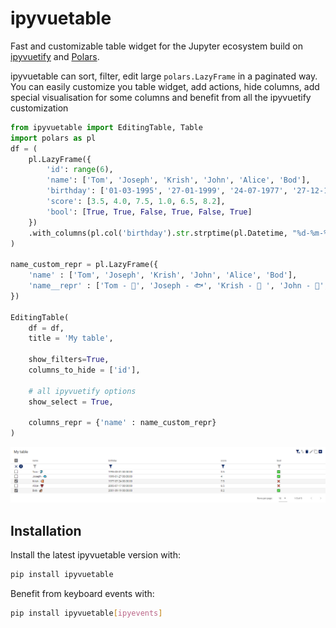 # ipyvuetable

Fast and customizable table widget for the Jupyter ecosystem build on [ipyvuetify](https://github.com/widgetti/ipyvuetify) and [Polars](https://github.com/pola-rs/polars).

ipyvuetable can sort, filter, edit large `polars.LazyFrame` in a paginated way. 
You can easily customize you table widget, add actions, hide columns, add special visualisation for some columns and benefit from all the ipyvuetify customization

```python
from ipyvuetable import EditingTable, Table
import polars as pl
df = (
    pl.LazyFrame({
        'id': range(6), 
        'name': ['Tom', 'Joseph', 'Krish', 'John', 'Alice', 'Bod'],
        'birthday': ['01-03-1995', '27-01-1999', '24-07-1977', '27-12-1970', '17-07-2005', '19-09-2001'],
        'score': [3.5, 4.0, 7.5, 1.0, 6.5, 8.2],
        'bool': [True, True, False, True, False, True]
    })
    .with_columns(pl.col('birthday').str.strptime(pl.Datetime, "%d-%m-%Y"))
)

name_custom_repr = pl.LazyFrame({
    'name' : ['Tom', 'Joseph', 'Krish', 'John', 'Alice', 'Bod'],
    'name__repr' : ['Tom - 🐬', 'Joseph - 🐟', 'Krish - 🐠 ', 'John - 🦐', 'Alice - 🦞', 'Bob - 🐌']
})

EditingTable(
    df = df, 
    title = 'My table', 
    
    show_filters=True,
    columns_to_hide = ['id'],
    
    # all ipyvuetify options
    show_select = True,
    
    columns_repr = {'name' : name_custom_repr}
)
```
![EditingTable](./static/demoEditingTable.png)

## Installation

Install the latest ipyvuetable version with:

```sh
pip install ipyvuetable
```

Benefit from keyboard events with:

```sh
pip install ipyvuetable[ipyevents]
```